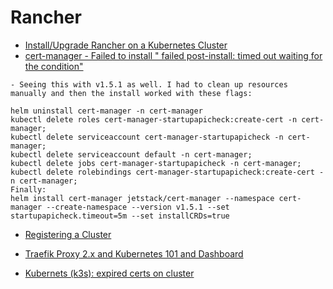 # Rancher

- [Install/Upgrade Rancher on a Kubernetes Cluster](https://rancher.com/docs/rancher/v2.6/en/installation/install-rancher-on-k8s/)
- [cert-manager - Failed to install " failed post-install: timed out waiting for the condition"](https://github.com/cert-manager/cert-manager/issues/4646)

```
- Seeing this with v1.5.1 as well. I had to clean up resources manually and then the install worked with these flags:
```
```
helm uninstall cert-manager -n cert-manager
kubectl delete roles cert-manager-startupapicheck:create-cert -n cert-manager;
kubectl delete serviceaccount cert-manager-startupapicheck -n cert-manager;
kubectl delete serviceaccount default -n cert-manager;
kubectl delete jobs cert-manager-startupapicheck -n cert-manager;
kubectl delete rolebindings cert-manager-startupapicheck:create-cert -n cert-manager;
Finally:
helm install cert-manager jetstack/cert-manager --namespace cert-manager --create-namespace --version v1.5.1 --set startupapicheck.timeout=5m --set installCRDs=true
```
- [Registering a Cluster](https://rancher.com/docs/rancher/v2.5/en/cluster-provisioning/registered-clusters/)

- [Traefik Proxy 2.x and Kubernetes 101 and Dashboard](https://traefik.io/blog/traefik-proxy-kubernetes-101/)

- [Kubernets (k3s): expired certs on cluster](https://stackoverflow.com/questions/64900515/kubernets-k3s-expired-certs-on-cluster)
